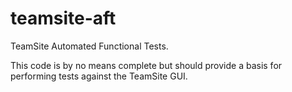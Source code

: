 teamsite-aft
============

TeamSite Automated Functional Tests.

This code is by no means complete but should provide a basis for performing tests against the TeamSite GUI.
